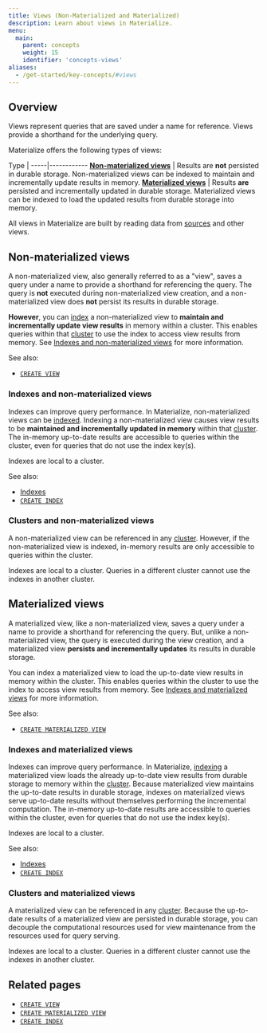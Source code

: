 ```yaml
---
title: Views (Non-Materialized and Materialized)
description: Learn about views in Materialize.
menu:
  main:
    parent: concepts
    weight: 15
    identifier: 'concepts-views'
aliases:
  - /get-started/key-concepts/#views
---
```


## Overview

Views represent queries that are saved under a name for reference. Views provide
a shorthand for the underlying query.

Materialize offers the following types of views:

Type |
-----|------------
[**Non-materialized views**](#non-materialized-views) | Results are **not** persisted in durable storage. Non-materialized views can be indexed to maintain and incrementally update results in memory.
[**Materialized views**](#materialized-views) | Results **are** persisted and incrementally updated in durable storage. Materialized views can be indexed to load the updated results from durable storage into memory.

All views in Materialize are built by reading data from
[sources](/concepts/sources) and other views.

## Non-materialized views

A non-materialized view, also generally referred to as a "view", saves a query
under a name to provide a shorthand for referencing the query. The query is
**not** executed during non-materialized view creation, and a non-materialized
view does **not** persist its results in durable storage.

**However**, you can [index](/concepts/indexes/) a non-materialized view to
**maintain and incrementally update view results** in memory within a cluster.
This enables queries within that [cluster](/concepts/clusters/) to use the index
to access view results from memory.  See [Indexes and non-materialized
views](#indexes-and-non-materialized-views) for more information.

See also:

- [`CREATE VIEW`](/sql/create-view)

### Indexes and non-materialized views

Indexes can improve query performance. In Materialize, non-materialized views
can be [indexed](/concepts/indexes/). Indexing a non-materialized view causes
view results to be **maintained and incrementally updated in memory** within
that [cluster](/concepts/clusters/). The in-memory up-to-date results are
accessible to queries within the cluster, even for queries that do not use the
index key(s).

Indexes are local to a cluster.

See also:

- [Indexes](/concepts/indexes/)
- [`CREATE INDEX`](/sql/create-index/)

### Clusters and non-materialized views

A non-materialized view can be referenced in any [cluster](/concepts/clusters/).
However, if the non-materialized view is indexed, in-memory results are only
accessible to queries within the cluster.

Indexes are local to a cluster.  Queries in a different cluster cannot use the
indexes in another cluster.

## Materialized views

A materialized view, like a non-materialized view, saves a query under a name to
provide a shorthand for referencing the query. But, unlike a non-materialized
view, the query is executed during the view creation, and a materialized view
**persists and incrementally updates** its results in durable storage.

You can index a materialized view to load the up-to-date view results in memory
within the cluster. This enables queries within the cluster to use the index to
access view results from memory.  See [Indexes and materialized
views](#indexes-and-materialized-views) for more information.

See also:

- [`CREATE MATERIALIZED VIEW`](/sql/create-materialized-view)


### Indexes and materialized views

Indexes can improve query performance. In Materialize,
[indexing](/concepts/indexes/) a materialized view loads the already up-to-date
view results from durable storage to memory within the
[cluster](/concepts/clusters/).  Because materialized view maintains the
up-to-date results in durable storage, indexes on materialized views serve
up-to-date results without themselves performing the incremental computation.
The in-memory up-to-date results are accessible to queries within the cluster,
even for queries that do not use the index key(s).

Indexes are local to a cluster.

See also:

- [Indexes](/concepts/indexes/)
- [`CREATE INDEX`](/sql/create-index/)

### Clusters and materialized views

A materialized view can be referenced in any [cluster](/concepts/clusters/).
Because the up-to-date results of a materialized view are persisted in durable
storage, you can decouple the computational resources used for view maintenance
from the resources used for query serving.

Indexes are local to a cluster.  Queries in a different cluster cannot use the
indexes in another cluster.

## Related pages

- [`CREATE VIEW`](/sql/create-view)
- [`CREATE MATERIALIZED VIEW`](/sql/create-materialized-view)
- [`CREATE INDEX`](/sql/create-index)
